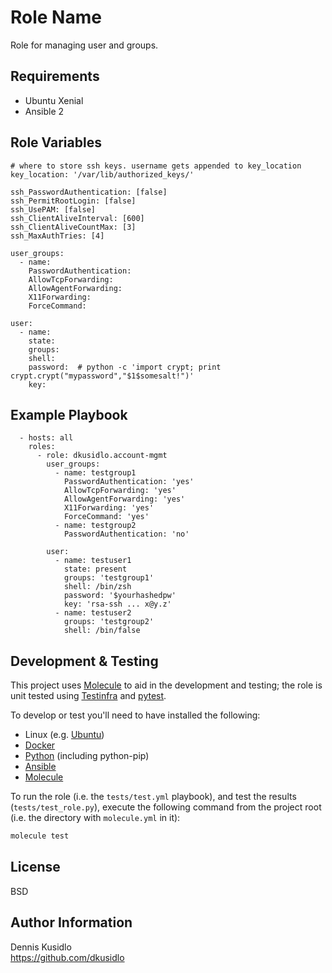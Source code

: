 Role Name
=========

Role for managing user and groups.

Requirements
------------

* Ubuntu Xenial
* Ansible 2

Role Variables
--------------
```
# where to store ssh keys. username gets appended to key_location
key_location: '/var/lib/authorized_keys/'

ssh_PasswordAuthentication: [false]
ssh_PermitRootLogin: [false]
ssh_UsePAM: [false]
ssh_ClientAliveInterval: [600]
ssh_ClientAliveCountMax: [3]
ssh_MaxAuthTries: [4]

user_groups:  
  - name:  
    PasswordAuthentication:  
    AllowTcpForwarding:  
    AllowAgentForwarding:  
    X11Forwarding:  
    ForceCommand:  

user:
  - name:  
    state:  
    groups:  
    shell:  
    password:  # python -c 'import crypt; print crypt.crypt("mypassword","$1$somesalt!")'
    key:
```
Example Playbook
----------------

```
  - hosts: all
    roles:
      - role: dkusidlo.account-mgmt
        user_groups:
          - name: testgroup1
            PasswordAuthentication: 'yes'
            AllowTcpForwarding: 'yes'
            AllowAgentForwarding: 'yes'
            X11Forwarding: 'yes'
            ForceCommand: 'yes'
          - name: testgroup2
            PasswordAuthentication: 'no'

        user:
          - name: testuser1
            state: present
            groups: 'testgroup1'
            shell: /bin/zsh
            password: '$yourhashedpw'
            key: 'rsa-ssh ... x@y.z'
          - name: testuser2
            groups: 'testgroup2'
            shell: /bin/false
```


 Development & Testing
 ---------------------

 This project uses [Molecule](http://molecule.readthedocs.io/) to aid in the
 development and testing; the role is unit tested using
 [Testinfra](http://testinfra.readthedocs.io/) and
 [pytest](http://docs.pytest.org/).

 To develop or test you'll need to have installed the following:

 * Linux (e.g. [Ubuntu](http://www.ubuntu.com/))
 * [Docker](https://www.docker.com/)
 * [Python](https://www.python.org/) (including python-pip)
 * [Ansible](https://www.ansible.com/)
 * [Molecule](http://molecule.readthedocs.io/)

 To run the role (i.e. the `tests/test.yml` playbook), and test the results
 (`tests/test_role.py`), execute the following command from the project root
 (i.e. the directory with `molecule.yml` in it):

 ```bash
 molecule test
 ```

License
-------

BSD

Author Information
------------------

Dennis Kusidlo  
https://github.com/dkusidlo
